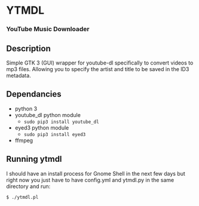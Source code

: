 # YTMDL
### YouTube Music Downloader

## Description
Simple GTK 3 (GUI) wrapper for youtube-dl specifically to convert videos to mp3 files. Allowing you to specify the artist and title to be saved in the ID3 metadata.

## Dependancies

- python 3
- youtube_dl python module
    - `sudo pip3 install youtube_dl`
- eyed3 python module
    - `sudo pip3 install eyed3`
- ffmpeg

## Running ytmdl

I should have an install process for Gnome Shell in the next few days but right now you just have to have config.yml and ytmdl.py in the same directory and run:

```bash
$ ./ytmdl.pl
```